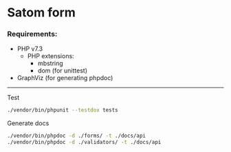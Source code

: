 # Satom form


### Requirements:

- PHP v7.3
  - PHP extensions:
    - mbstring
    - dom (for unittest)
- GraphViz (for generating phpdoc)

---

Test

```bash
./vendor/bin/phpunit --testdox tests
```


Generate docs

```bash
./vendor/bin/phpdoc -d ./forms/ -t ./docs/api
./vendor/bin/phpdoc -d ./validators/ -t ./docs/api
```
